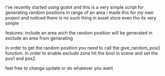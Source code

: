 i've recently started using godot and this is a very simple script for generating random positions in range of an area
i made this for my own project and noticed there is no such thing in asset store even tho its very simple

features:
include an area wich the random position will be generated in
exclude an area from generating

in order to get the random position you need to call the give_random_pos() function.
in order to enable exclude zone hit the bool in scene and set the pos1 and pos2

feel free to change update or do whatever you want
